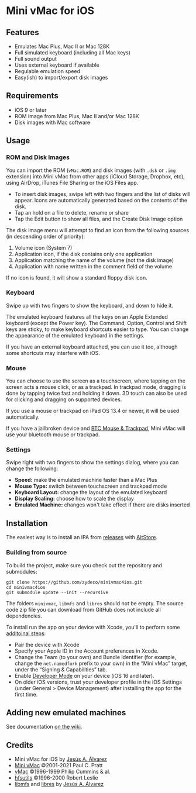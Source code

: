 # Mini vMac for iOS

## Features

* Emulates Mac Plus, Mac II or Mac 128K
* Full simulated keyboard (including all Mac keys)
* Full sound output
* Uses external keyboard if available
* Regulable emulation speed
* Easy(ish) to import/export disk images

## Requirements

* iOS 9 or later
* ROM image from Mac Plus, Mac II and/or Mac 128K
* Disk images with Mac software

## Usage

### ROM and Disk Images

You can import the ROM (`vMac.ROM`) and disk images (with `.dsk` or `.img`
extension) into Mini vMac from other apps (iCloud Storage, Dropbox, etc), using
AirDrop, iTunes File Sharing or the iOS Files app.

* To insert disk images, swipe left with two fingers and the list of disks will
    appear. Icons are automatically generated based on the contents of the disk.
* Tap an hold on a file to delete, rename or share
* Tap the Edit button to show all files, and the Create Disk Image option

The disk image menu will attempt to find an icon from the following sources (in
descending order of priority):

1. Volume icon (System 7)
2. Application icon, if the disk contains only one application
3. Application matching the name of the volume (not the disk image)
4. Application with name written in the comment field of the volume

If no icon is found, it will show a standard floppy disk icon.

### Keyboard

Swipe up with two fingers to show the keyboard, and down to hide it.

The emulated keyboard features all the keys on an Apple Extended keyboard
(except the Power key). The Command, Option, Control and Shift keys are
sticky, to make keyboard shortcuts easier to type. You can change the
appearance of the emulated keyboard in the settings.

If you have an external keyboard attached, you can use it too, although some
shortcuts may interfere with iOS.

### Mouse

You can choose to use the screen as a touchscreen, where tapping on the screen
acts a mouse click, or as a trackpad. In trackpad mode, dragging is done by
tapping twice fast and holding it down. 3D touch can also be used for clicking and
dragging on supported devices.

If you use a mouse or trackpad on iPad OS 13.4 or newer, it will be used automatically.

If you have a jailbroken device and [BTC Mouse & Trackpad](http://www.ringwald.ch/cydia/mouse/),
Mini vMac will use your bluetooth mouse or trackpad.

### Settings

Swipe right with two fingers to show the settings dialog, where you can change
the following:

* **Speed:** make the emulated machine faster than a Mac Plus
* **Mouse Type:** switch between touchscreen and trackpad mode
* **Keyboard Layout:** change the layout of the emulated keyboard
* **Display Scaling:** choose how to scale the display
* **Emulated Machine:** changes won't take effect if there are disks inserted

## Installation

The easiest way is to install an IPA from [releases](https://github.com/zydeco/minivmac4ios/releases) with [AltStore](https://altstore.io).

### Building from source

To build the project, make sure you check out the repository and submodules:

```
git clone https://github.com/zydeco/minivmac4ios.git
cd minivmac4ios
git submodule update --init --recursive
```

The folders `minivmac`, `libmfs` and `libres` should not be empty. The source code zip file you can download from GitHub does not include all dependencies.

To install run the app on your device with Xcode, you'll to perform some [additoinal steps](https://developer.apple.com/documentation/xcode/enabling-developer-mode-on-a-device):

* Pair the device with Xcode
* Specify your Apple ID in the Account preferences in Xcode.
* Change the Team (to your own) and Bundle Identifier (for example, change the `net.namedfork` prefix to your own) in the “Mini vMac” target, under the “Signing & Capabilities” tab.
* Enable [Developer Mode](https://developer.apple.com/documentation/xcode/enabling-developer-mode-on-a-device) on your device (iOS 16 and later).
* On older iOS versions, trust your developer profile in the iOS Settings (under General > Device Management) after installing the app for the first time.

## Adding new emulated machines

See documentation [on the wiki](https://github.com/zydeco/minivmac4ios/wiki/Adding-a-new-emulated-machine).

## Credits

* Mini vMac for iOS by [Jesús A. Álvarez](https://github.com/zydeco)
* [Mini vMac](http://gryphel.com/c/minivmac/) ©2001-2021 Paul C. Pratt
* [vMac](http://vmac.org/) ©1996-1999 Philip Cummins & al.
* [hfsutils](http://www.mars.org/home/rob/proj/hfs/) ©1996-2000 Robert Leslie
* [libmfs](https://github.com/zydeco/libmfs) and [libres](https://github.com/zydeco/libres) by [Jesús A. Álvarez](https://github.com/zydeco)
